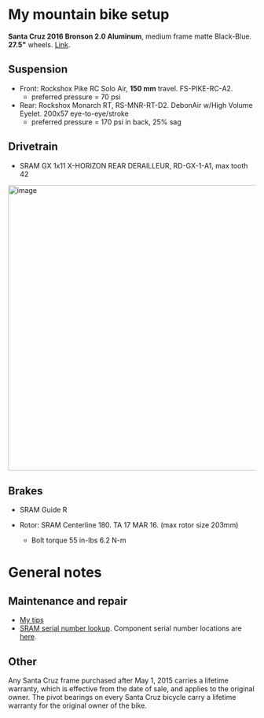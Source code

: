 # My mountain bike setup

**Santa Cruz 2016 Bronson 2.0 Aluminum**, medium frame matte Black-Blue. **27.5"** wheels. [Link](https://www.santacruzbicycles.com/en-US/bike/bronson/2). 

## Suspension

- Front: Rockshox Pike RC Solo Air, **150 mm** travel. FS-PIKE-RC-A2.
  - preferred pressure = 70 psi
- Rear: Rockshox Monarch RT, RS-MNR-RT-D2. DebonAir w/High Volume Eyelet. 200x57 eye-to-eye/stroke
  - preferred pressure =  170 psi in back, 25% sag

## Drivetrain

- SRAM GX 1x11 X-HORIZON REAR DERAILLEUR, RD-GX-1-A1, max tooth 42

<img width="580" alt="image" src="https://user-images.githubusercontent.com/55260620/169641254-582b15c8-f224-442b-9d9f-50b322bc44c4.png">


## Brakes

- SRAM Guide R

- Rotor: SRAM Centerline 180. TA 17 MAR 16. (max rotor size 203mm)
  - Bolt torque 55 in-lbs 6.2 N-m

# General notes

## Maintenance and repair

- [My tips](https://github.com/aisichenko/mtbrc/blob/main/tips.md)
- [SRAM serial number lookup](https://www.sram.com/en/service/browse-by-product). Component serial number locations are [here](https://www.sram.com/globalassets/document-hierarchy/service-manuals/component-serial-number-locator.pdf).

## Other

Any Santa Cruz frame purchased after May 1, 2015 carries a lifetime warranty, which is effective from the date of sale, and applies to the original owner. The pivot bearings on every Santa Cruz bicycle carry a lifetime warranty for the original owner of the bike.
